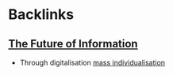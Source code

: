 
# Backlinks
## [The Future of Information](<The Future of Information.md>)
- Through digitalisation [mass individualisation](<mass individualisation.md>)

